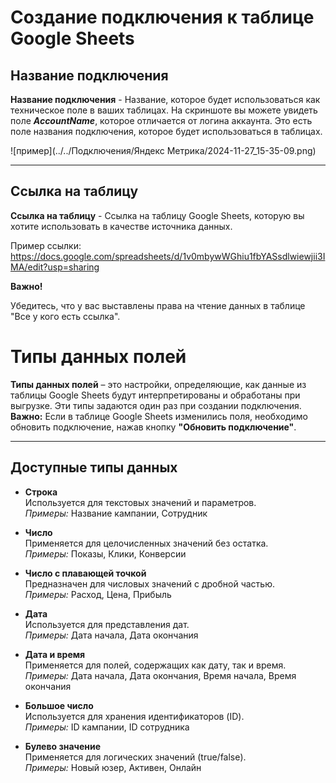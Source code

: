# Создание подключения к таблице Google Sheets


## Название подключения
**Название подключения** - Название, которое будет использоваться как техническое поле в ваших таблицах. 
На скриншоте вы можете увидеть поле ***AccountName***, которое отличается от логина аккаунта. 
Это есть поле названия подключения, которое будет использоваться в таблицах.

![пример](../../Подключения/Яндекс Метрика/2024-11-27_15-35-09.png)

---
## Ссылка на таблицу
**Ссылка на таблицу** - Ссылка на таблицу Google Sheets, которую вы хотите использовать в качестве источника данных.

Пример ссылки: https://docs.google.com/spreadsheets/d/1v0mbywWGhiu1fbYASsdlwiewjii3IMA/edit?usp=sharing

**Важно!**

Убедитесь, что у вас выставлены права на чтение данных в таблице "Все у кого есть ссылка".


# Типы данных полей

**Типы данных полей** – это настройки, определяющие, как данные из таблицы Google Sheets будут интерпретированы и обработаны при выгрузке. Эти типы задаются один раз при создании подключения.  
**Важно:** Если в таблице Google Sheets изменились поля, необходимо обновить подключение, нажав кнопку **"Обновить подключение"**.

---

## Доступные типы данных

- **Строка**  
  Используется для текстовых значений и параметров.  
  *Примеры:* Название кампании, Сотрудник


- **Число**  
  Применяется для целочисленных значений без остатка.  
  *Примеры:* Показы, Клики, Конверсии


- **Число с плавающей точкой**  
  Предназначен для числовых значений с дробной частью.  
  *Примеры:* Расход, Цена, Прибыль


- **Дата**  
  Используется для представления дат.  
  *Примеры:* Дата начала, Дата окончания


- **Дата и время**  
  Применяется для полей, содержащих как дату, так и время.  
  *Примеры:* Дата начала, Дата окончания, Время начала, Время окончания


- **Большое число**  
  Используется для хранения идентификаторов (ID).  
  *Примеры:* ID кампании, ID сотрудника


- **Булево значение**  
  Применяется для логических значений (true/false).  
  *Примеры:* Новый юзер, Активен, Онлайн
